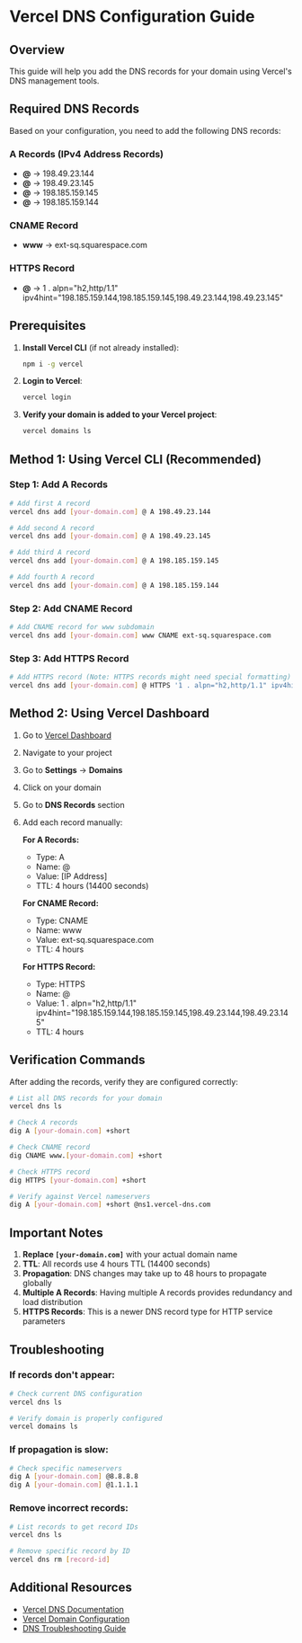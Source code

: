 # Vercel DNS Configuration Guide

## Overview
This guide will help you add the DNS records for your domain using Vercel's DNS management tools.

## Required DNS Records

Based on your configuration, you need to add the following DNS records:

### A Records (IPv4 Address Records)
- **@** → 198.49.23.144
- **@** → 198.49.23.145  
- **@** → 198.185.159.145
- **@** → 198.185.159.144

### CNAME Record
- **www** → ext-sq.squarespace.com

### HTTPS Record
- **@** → 1 . alpn="h2,http/1.1" ipv4hint="198.185.159.144,198.185.159.145,198.49.23.144,198.49.23.145"

## Prerequisites

1. **Install Vercel CLI** (if not already installed):
   ```bash
   npm i -g vercel
   ```

2. **Login to Vercel**:
   ```bash
   vercel login
   ```

3. **Verify your domain is added to your Vercel project**:
   ```bash
   vercel domains ls
   ```

## Method 1: Using Vercel CLI (Recommended)

### Step 1: Add A Records

```bash
# Add first A record
vercel dns add [your-domain.com] @ A 198.49.23.144

# Add second A record  
vercel dns add [your-domain.com] @ A 198.49.23.145

# Add third A record
vercel dns add [your-domain.com] @ A 198.185.159.145

# Add fourth A record
vercel dns add [your-domain.com] @ A 198.185.159.144
```

### Step 2: Add CNAME Record

```bash
# Add CNAME record for www subdomain
vercel dns add [your-domain.com] www CNAME ext-sq.squarespace.com
```

### Step 3: Add HTTPS Record

```bash
# Add HTTPS record (Note: HTTPS records might need special formatting)
vercel dns add [your-domain.com] @ HTTPS '1 . alpn="h2,http/1.1" ipv4hint="198.185.159.144,198.185.159.145,198.49.23.144,198.49.23.145"'
```

## Method 2: Using Vercel Dashboard

1. Go to [Vercel Dashboard](https://vercel.com/dashboard)
2. Navigate to your project
3. Go to **Settings** → **Domains**
4. Click on your domain
5. Go to **DNS Records** section
6. Add each record manually:

   **For A Records:**
   - Type: A
   - Name: @
   - Value: [IP Address]
   - TTL: 4 hours (14400 seconds)

   **For CNAME Record:**
   - Type: CNAME
   - Name: www
   - Value: ext-sq.squarespace.com
   - TTL: 4 hours

   **For HTTPS Record:**
   - Type: HTTPS
   - Name: @
   - Value: 1 . alpn="h2,http/1.1" ipv4hint="198.185.159.144,198.185.159.145,198.49.23.144,198.49.23.145"
   - TTL: 4 hours

## Verification Commands

After adding the records, verify they are configured correctly:

```bash
# List all DNS records for your domain
vercel dns ls

# Check A records
dig A [your-domain.com] +short

# Check CNAME record  
dig CNAME www.[your-domain.com] +short

# Check HTTPS record
dig HTTPS [your-domain.com] +short

# Verify against Vercel nameservers
dig A [your-domain.com] +short @ns1.vercel-dns.com
```

## Important Notes

1. **Replace `[your-domain.com]`** with your actual domain name
2. **TTL**: All records use 4 hours TTL (14400 seconds)
3. **Propagation**: DNS changes may take up to 48 hours to propagate globally
4. **Multiple A Records**: Having multiple A records provides redundancy and load distribution
5. **HTTPS Records**: This is a newer DNS record type for HTTP service parameters

## Troubleshooting

### If records don't appear:
```bash
# Check current DNS configuration
vercel dns ls

# Verify domain is properly configured
vercel domains ls
```

### If propagation is slow:
```bash
# Check specific nameservers
dig A [your-domain.com] @8.8.8.8
dig A [your-domain.com] @1.1.1.1
```

### Remove incorrect records:
```bash
# List records to get record IDs
vercel dns ls

# Remove specific record by ID
vercel dns rm [record-id]
```

## Additional Resources

- [Vercel DNS Documentation](https://vercel.com/docs/cli/dns)
- [Vercel Domain Configuration](https://vercel.com/docs/domains)
- [DNS Troubleshooting Guide](https://vercel.com/docs/domains/troubleshooting)